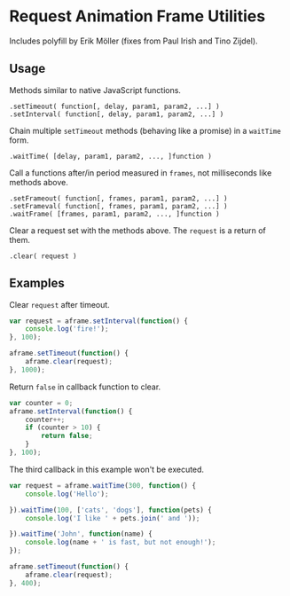 # Request Animation Frame Utilities
Includes polyfill by Erik Möller (fixes from Paul Irish and Tino Zijdel).

## Usage
Methods similar to native JavaScript functions.

```
.setTimeout( function[, delay, param1, param2, ...] )
.setInterval( function[, delay, param1, param2, ...] )
```

Chain multiple `setTimeout` methods (behaving like a promise) in a `waitTime` form.

```
.waitTime( [delay, param1, param2, ..., ]function )
```

Call a functions after/in period measured in `frames`, not milliseconds like methods above.

```
.setFrameout( function[, frames, param1, param2, ...] )
.setFrameval( function[, frames, param1, param2, ...] )
.waitFrame( [frames, param1, param2, ..., ]function )
```

Clear a request set with the methods above. The `request` is a return of them.

```
.clear( request )
```

## Examples

Clear `request` after timeout.

```javascript
var request = aframe.setInterval(function() {
    console.log('fire!');
}, 100);

aframe.setTimeout(function() {
    aframe.clear(request);
}, 1000);
```

Return `false` in callback function to clear.

```javascript
var counter = 0;
aframe.setInterval(function() {
    counter++;
    if (counter > 10) {
        return false;
    }
}, 100);
```

The third callback in this example won't be executed.

```javascript
var request = aframe.waitTime(300, function() {
    console.log('Hello');

}).waitTime(100, ['cats', 'dogs'], function(pets) {
    console.log('I like ' + pets.join(' and '));

}).waitTime('John', function(name) {
    console.log(name + ' is fast, but not enough!');
});

aframe.setTimeout(function() {
    aframe.clear(request);
}, 400);
```
